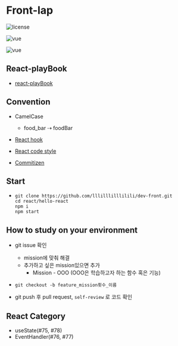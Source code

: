 # Front-lap

![license](https://img.shields.io/badge/license-MIT%20License-blue.svg) 

![vue](https://img.shields.io/badge/vue-3.0.0-blue?logo=Vue.js)

![vue](https://img.shields.io/badge/react-17.0.2-blue?logo=react)



## React-playBook

- [react-playBook](https://github.com/kylpo/react-playbook)



## Convention

- CamelCase
  - food_bar ⇢ foodBar
- [React hook](https://github.com/ecomfe/react-hooks)
- [React code style](https://github.com/octopus-investments/code-conventions/blob/master/react.md)

- [Commitizen](https://github.com/ngryman/cz-emoji)



## Start

- ```
  git clone https://github.com/lllilllilllilili/dev-front.git
  cd react/hello-react
  npm i 
  npm start
  ```



## How to study on your environment

- git issue 확인

  - mission에 맞춰 해결
  - 추가하고 싶은 mission있으면 추가
    - Mission - OOO (OOO은 학습하고자 하는 함수 혹은 기능)

- ```
  git checkout -b feature_mission횟수_이름
  ```

- git push 후 pull request, `self-review` 로 코드 확인



## React Category

- useState(#75, #78)
- EventHandler(#76, #77)